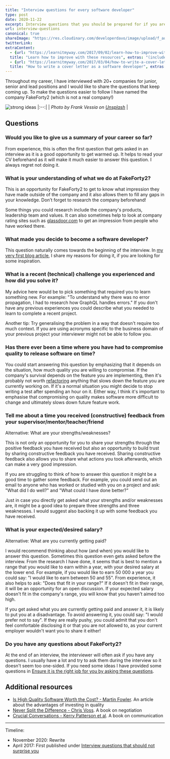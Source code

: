 ```yaml
---
title: "Interview questions for every software developer"
type: post
date: 2020-11-22
excerpt: Interview questions that you should be prepared for if you are looking for a job as a software developer
url: interview-questions
canonical: true
shareImage: "https://res.cloudinary.com/developerdavo/image/upload/f_auto,w_1200/https://res.cloudinary.com/developerdavo/image/upload/v1606063315/learnitmyway/frank-vessia-9upRLljfKP8-unsplash_k7v5x3.jpg"
twitterLink:
extraContent:
  - {url: "https://learnitmyway.com/2017/09/02/learn-how-to-improve-with-these-resources/", 
  title: "Learn how to improve with these resources", extras: "(includes more resources on improving communication skills"}
  - {url: "https://learnitmyway.com/2017/03/04/how-to-write-a-cover-letter-as-a-software-developer/", 
  title: "How to write a cover letter as a software developer", extras: "(cover letter included)"}
---
```


Throughout my career, I have interviewed with 20+ companies for junior, senior and lead positions and I would like to share the questions that keep coming up. To make the questions easier to follow I have named the company FakeForty2 (which is not a real company!)

![strong ideas](https://res.cloudinary.com/developerdavo/image/upload/f_auto,w_1000/v1606063315/learnitmyway/frank-vessia-9upRLljfKP8-unsplash_k7v5x3.jpg)
|:--:|
| *Photo by Frank Vessia on [Unsplash](https://unsplash.com/photos/9upRLljfKP8)* |

<!--more-->
<!-- og:description -->

## Questions

### Would you like to give us a summary of your career so far?

From experience, this is often the first question that gets asked in an interview as it is a good opportunity to get warmed up. It helps to read your CV beforehand as it will make it much easier to answer this question. I always regret not doing it.

### What is your understanding of what we do at FakeForty2?

This is an opportunity for FakeForty2 to get to know what impression they have made outside of the company and it also allows them to fill any gaps in your knowledge. Don’t forget to research the company beforehand! 

Some things you could research include the company's products, leadership team and values. It can also sometimes help to look at company rating sites such as [glassdoor.com](https://www.glassdoor.com) to get an impression from people who have worked there.

### What made you decide to become a software developer?

This question naturally comes towards the beginning of the interview. In [my very first blog article](https://learnitmyway.com/2016/08/10/why-i-changed-careers/), I share my reasons for doing it, if you are looking for some inspiration.

### What is a recent (technical) challenge you experienced and how did you solve it?

My advice here would be to pick something that required you to learn something new. For example: "To understand why there was no error propagation, I had to research how GraphQL handles errors." If you don't have any previous experiences you could describe what you needed to learn to complete a recent project.

Another tip: Try generalising the problem in a way that doesn't require too much context. If you are using acronyms specific to the business domain of your previous project your interviewer might not be able to follow you.

### Has there ever been a time where you have had to compromise quality to release software on time?

You could start answering this question by emphasizing that it depends on the situation, how much quality you are willing to compromise. If the company's survival depends on the feature you are implementing, then it's probably not worth [refactoring](https://en.wikipedia.org/wiki/Code_refactoring) anything that slows down the feature you are currently working on. If it's a normal situation you might decide to stop writing a test after spending an hour on it. Either way, I think it's important to emphasise that compromising on quality makes software more difficult to change and ultimately slows down future feature work.

### Tell me about a time you received (constructive) feedback from your supervisor/mentor/teacher/friend

Alternative: What are your strengths/weaknesses?

This is not only an opportunity for you to share your strengths through the positive feedback you have received but also an opportunity to build trust by sharing constructive feedback you have received. Sharing constructive feedback also allows you to share what actions you took afterwards, which can make a very good impression. 

If you are struggling to think of how to answer this question it might be a good time to gather some feedback. For example, you could send out an email to anyone who has worked or studied with you on a project and ask: "What did I do well?" and "What could I have done better?"

Just in case you directly get asked what your strengths and/or weaknesses are, it might be a good idea to prepare three strengths and three weaknesses. I would suggest also backing it up with some feedback you have received.

### What is your expected/desired salary?

Alternative: What are you currently getting paid?

I would recommend thinking about how (and when) you would like to answer this question. Sometimes this question even gets asked before the interview. From the research I have done, it seems that is best to mention a range that you would like to earn within a year, with your desired salary at the lower end. For example, if you would like to earn 50 000 a year you could say: "I would like to earn between 50 and 55". From experience, it also helps to ask: "Does that fit in your range?" If it doesn't fit in their range, it will be an opportunity for an open discussion. If your expected salary doesn't fit in the company's range, you will know that you haven't aimed too high.

If you get asked what you are currently getting paid and answer it, it is likely to put you at a disadvantage. To avoid answering it, you could say: "I would prefer not to say". If they are really pushy, you could admit that you don't feel comfortable disclosing it or that you are not allowed to, as your current employer wouldn't want you to share it either!

### Do you have any questions about FakeForty2?

At the end of an interview, the interviewer will often ask if you have any questions. I usually have a lot and try to ask them during the interview so it doesn't seem too one-sided. If you need some ideas I have provided some questions in [Ensure it is the right job for you by asking these questions](https://medium.com/@developerdavo/ensure-it-is-the-right-job-for-you-by-asking-these-questions-e68dcf3d1bd4).

## Additional resources

- [Is High Quality Software Worth the Cost? - Martin Fowler](https://martinfowler.com/articles/is-quality-worth-cost.html). An article about the advantages of investing in quality
- [Never Split the Difference - Chris Voss](https://www.goodreads.com/book/show/26156469-never-split-the-difference?from_search=true). A book on negotiation
- [Crucial Conversations - Kerry Patterson et al](https://www.goodreads.com/book/show/15014.Crucial_Conversations). A book on communication

---

Timeline:

- November 2020: Rewrite
- April 2017: First published under [Interview questions that should not surprise you](https://learnitmyway.com/2017/04/02/how-to-prepare-for-an-interview-as-a-software-developer-part-i/)